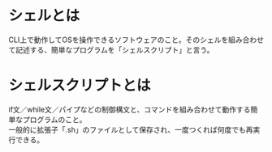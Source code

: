 # シェルとは
CLI上で動作してOSを操作できるソフトウェアのこと。そのシェルを組み合わせて記述する、簡単なプログラムを「シェルスクリプト」と言う。

# シェルスクリプトとは
if文／while文／パイプなどの制御構文と、コマンドを組み合わせて動作する簡単なプログラムのこと。<br>
一般的に拡張子「.sh」のファイルとして保存され、一度つくれば何度でも再実行できる。
